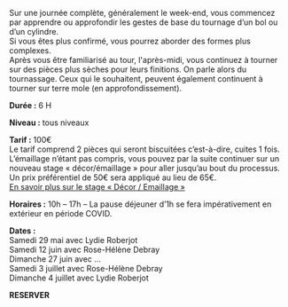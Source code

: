 Sur une journée complète, généralement le week-end, vous commencez par apprendre ou approfondir les gestes de base du tournage d’un bol ou d’un cylindre.  
Si vous êtes plus confirmé, vous pourrez aborder des formes plus complexes.  
Après vous être familiarisé au tour, l'après-midi, vous continuez à tourner sur des pièces plus sèches pour leurs finitions. On parle alors du tournassage. Ceux qui le souhaitent, peuvent également continuent à tourner sur terre mole (en approfondissement).  
 
**Durée :** 6 H  

**Niveau :** tous niveaux  

**Tarif :** 100€  
Le tarif comprend 2 pièces qui seront biscuitées c’est-à-dire, cuites 1 fois.  
L’émaillage n’étant pas compris, vous pouvez par la suite continuer sur un nouveau stage « décor/émaillage » pour aller jusqu’au bout du processus.  Un prix préférentiel de 50€ sera appliqué au lieu de 65€.  
[En savoir plus sur le stage « Décor / Emaillage »](emaillage_adultes.md)  

**Horaires :** 10h – 17h – La pause déjeuner d’1h se fera impérativement en extérieur en période COVID.  

**Dates :**  
Samedi 29 mai avec Lydie Roberjot  
Samedi 12 juin avec Rose-Hélène Debray  
Dimanche 27 juin avec …  
Samedi 3 juillet avec Rose-Hélène Debray  
Dimanche 4 juillet avec Lydie Roberjot  


**RESERVER**

